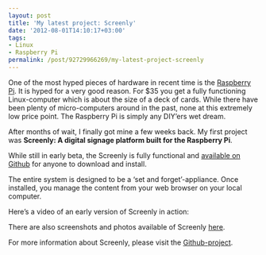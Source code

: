```yaml
---
layout: post
title: 'My latest project: Screenly'
date: '2012-08-01T14:10:17+03:00'
tags:
- Linux
- Raspberry Pi
permalink: /post/92729966269/my-latest-project-screenly
---
```

One of the most hyped pieces of hardware in recent time is the [Raspberry Pi](http://www.raspberrypi.org/). It is hyped for a very good reason. For $35 you get a fully functioning Linux-computer which is about the size of a deck of cards. While there have been plenty of micro-computers around in the past, none at this extremely low price point. The Raspberry Pi is simply any DIY’ers wet dream.

After months of wait, I finally got mine a few weeks back. My first project was **Screenly: A digital signage platform built for the Raspberry Pi**.

While still in early beta, the Screenly is fully functional and [available on Github](https://github.com/wireload/screenly-ose) for anyone to download and install.

The entire system is designed to be a ‘set and forget’-appliance. Once installed, you manage the content from your web browser on your local computer.

Here’s a video of an early version of Screenly in action:  

There are also screenshots and photos available of Screenly [here](https://picasaweb.google.com/102112347693505491575/Screenly01?authkey=Gv1sRgCNa2qp-j5vWUGQ).

For more information about Screenly, please visit the [Github-project](https://github.com/wireload/screenly-ose).
